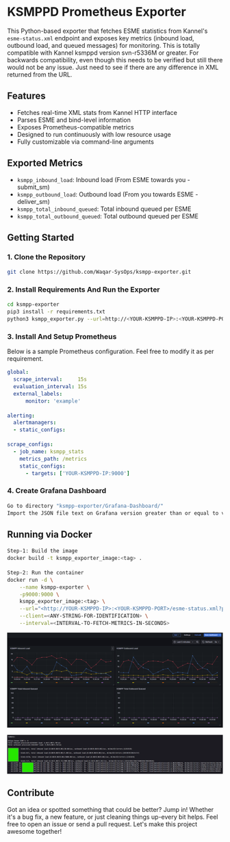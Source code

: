 # KSMPPD Prometheus Exporter

This Python-based exporter that fetches ESME statistics from Kannel's `esme-status.xml` endpoint and exposes key metrics (inbound load, outbound load, and queued messages) for monitoring. This is totally compatible with Kannel ksmppd version svn-r5336M or greater. For backwards compatibility, even though this needs to be verified but still there would not be any issue. Just need to see if there are any difference in XML returned from the URL.

## Features

- Fetches real-time XML stats from Kannel HTTP interface
- Parses ESME and bind-level information
- Exposes Prometheus-compatible metrics
- Designed to run continuously with low resource usage
- Fully customizable via command-line arguments

## Exported Metrics

- `ksmpp_inbound_load`: Inbound load (From ESME towards you - submit_sm)
- `ksmpp_outbound_load`: Outbound load (From you towards ESME - deliver_sm)
- `ksmpp_total_inbound_queued`: Total inbound queued per ESME
- `ksmpp_total_outbound_queued`: Total outbound queued per ESME

## Getting Started

### 1. Clone the Repository

```bash
git clone https://github.com/Waqar-SysOps/ksmpp-exporter.git
```

### 2. Install Requirements And Run the Exporter

```bash
cd ksmpp-exporter
pip3 install -r requirements.txt
python3 ksmpp_exporter.py --url=http://<YOUR-KSMPPD-IP>:<YOUR-KSMPPD-PORT>/esme-status.xml?password=<YOUR-KSMPPD-PASSWORD> --client=<ANY-STRING-FOR-IDENTIFICATION> --interval=<INTERVAL-TO-FETCH-METRICS-IN-SECONDS>
```

### 3. Install And Setup Prometheus

Below is a sample Prometheus configuration. Feel free to modify it as per requirement.

```yaml
global:
  scrape_interval:     15s
  evaluation_interval: 15s
  external_labels:
      monitor: 'example'

alerting:
  alertmanagers:
  - static_configs:

scrape_configs:
  - job_name: ksmpp_stats
    metrics_path: /metrics
    static_configs:
      - targets: ['YOUR-KSMPPD-IP:9000']
```

### 4. Create Grafana Dashboard

```bash
Go to directory "ksmpp-exporter/Grafana-Dashboard/"
Import the JSON file text on Grafana version greater than or equal to v11.6.0 for full compatibility.
```

## Running via Docker

```bash
Step-1: Build the image
docker build -t ksmpp_exporter_image:<tag> .

Step-2: Run the container
docker run -d \
	--name ksmpp-exporter \
	-p9000:9000 \
	ksmpp_exporter_image:<tag> \
	--url="<http://YOUR-KSMPPD-IP>:<YOUR-KSMPPD-PORT>/esme-status.xml?password=<YOUR-KSMPPD-PASSWORD>" \
	--client=<ANY-STRING-FOR-IDENTIFICATION> \
	--interval=<INTERVAL-TO-FETCH-METRICS-IN-SECONDS>
```

![Grafana Dashboard](images/ksmpp-dashboard.png)

![Grafana Dashboard](images/ksmpp-dashboard-2.png)

## Contribute

Got an idea or spotted something that could be better? Jump in!
Whether it's a bug fix, a new feature, or just cleaning things up-every bit helps.
Feel free to open an issue or send a pull request. Let's make this project awesome together!

